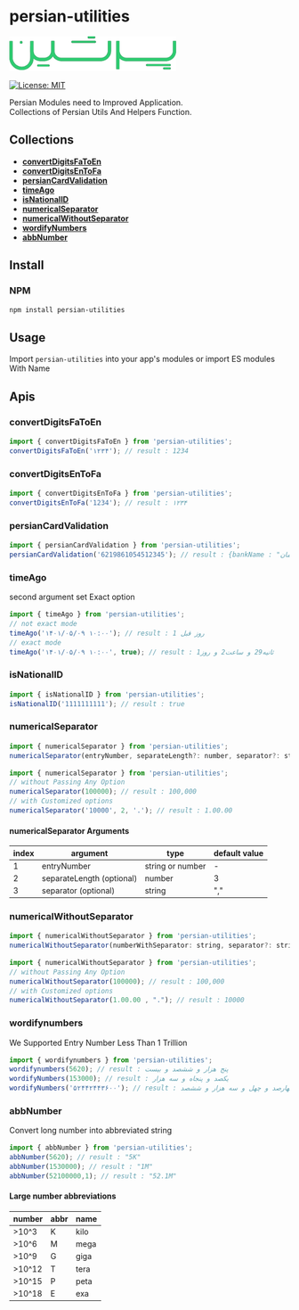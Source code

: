 # persian-utilities

![alt text](typo.png)

[![License: MIT](https://img.shields.io/badge/License-MIT-green.svg)](https://opensource.org/licenses/MIT)

Persian Modules need to Improved Application.</br>
Collections of Persian Utils And Helpers Function.

## Collections

-   [**convertDigitsFaToEn**](#convertdigitsfatoen)
-   [**convertDigitsEnToFa**](#convertdigitsentofa)
-   [**persianCardValidation**](#persiancardvalidation)
-   [**timeAgo**](#timeago)
-   [**isNationalID**](#isnationalid)
-   [**numericalSeparator**](#numericalseparator)
-   [**numericalWithoutSeparator**](#numericalwithoutseparator)
-   [**wordifyNumbers**](#wordifynumbers)
-   [**abbNumber**](#abbnumber)

## Install

### NPM

```
npm install persian-utilities
```

## Usage

Import `persian-utilities` into your app's modules or import ES modules With Name

## Apis

### convertDigitsFaToEn

```javascript
import { convertDigitsFaToEn } from 'persian-utilities';
convertDigitsFaToEn('۱۲۳۴'); // result : 1234
```

### convertDigitsEnToFa

```javascript
import { convertDigitsEnToFa } from 'persian-utilities';
convertDigitsEnToFa('1234'); // result : ۱۲۳۴
```

### persianCardValidation

```javascript
import { persianCardValidation } from 'persian-utilities';
persianCardValidation('6219861054512345'); // result : {bankName : "بانک سامان" , isValid : true}
```

### timeAgo

second argument set Exact option

```javascript
import { timeAgo } from 'persian-utilities';
// not exact mode
timeAgo('۱۴۰۱/۰۵/۰۹ ۱۰:۰۰'); // result : روز قبل 1
// exact mode
timeAgo('۱۴۰۱/۰۵/۰۹ ۱۰:۰۰', true); // result : ثانیه29 و ساعت2 و روز1
```

### isNationalID

```javascript
import { isNationalID } from 'persian-utilities';
isNationalID('1111111111'); // result : true
```

### numericalSeparator

```javascript
import { numericalSeparator } from 'persian-utilities';
numericalSeparator(entryNumber, separateLength?: number, separator?: string)
```

```javascript
import { numericalSeparator } from 'persian-utilities';
// without Passing Any Option
numericalSeparator(100000); // result : 100,000
// with Customized options
numericalSeparator('10000', 2, '.'); // result : 1.00.00
```

#### numericalSeparator Arguments

| index | argument                  | type             | default value |
| ----- | ------------------------- | ---------------- | ------------- |
| 1     | entryNumber               | string or number | -             |
| 2     | separateLength (optional) | number           | 3             |
| 3     | separator (optional)      | string           | ","           |

### numericalWithoutSeparator

```javascript
import { numericalWithoutSeparator } from 'persian-utilities';
numericalWithoutSeparator(numberWithSeparator: string, separator?: string)
```

```javascript
import { numericalWithoutSeparator } from 'persian-utilities';
// without Passing Any Option
numericalWithoutSeparator(100000); // result : 100,000
// with Customized options
numericalWithoutSeparator(1.00.00 , "."); // result : 10000
```

### wordifynumbers

We Supported Entry Number Less Than 1 Trillion

```javascript
import { wordifynumbers } from 'persian-utilities';
wordifynumbers(5620); // result : پنج هزار و ششصد و بیست
wordifyNumbers(153000); // result : یکصد و پنجاه و سه هزار
wordifyNumbers('۵۲۴۴۲۴۴۳۶۰۰'); // result : پنجاه و دو میلیارد و چهارصد و چهل و دو میلیون و چهارصد و چهل و سه هزار و ششصد
```


### abbNumber

Convert long number into abbreviated string

```javascript
import { abbNumber } from 'persian-utilities';
abbNumber(5620); // result : "5K"
abbNumber(1530000); // result : "1M"    
abbNumber(52100000,1); // result : "52.1M"
```

#### Large number abbreviations

| number               | abbr   | name   |
| -------------------- | ------ | ------ |
| >10^3                | K      | kilo   |
| >10^6                | M      | mega   |
| >10^9                | G      | giga   |
| >10^12               | T      | tera   |
| >10^15               | P      | peta   |
| >10^18               | E      | exa    |
